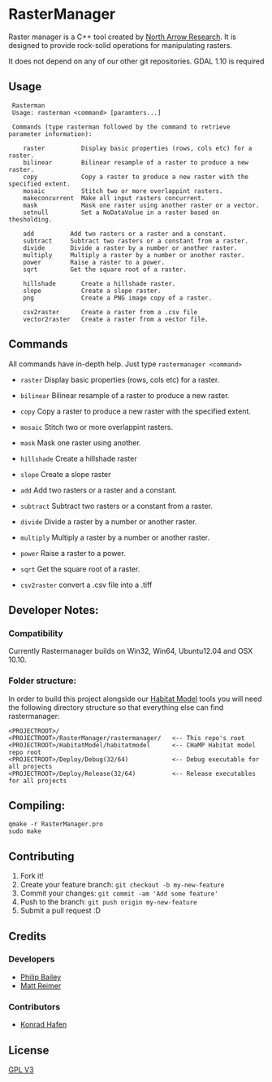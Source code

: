 # RasterManager

Raster manager is a C++ tool created by [North Arrow Research](http://northarrowresearch.com). It is designed to provide rock-solid operations for manipulating rasters.

It does not depend on any of our other git repositories. GDAL 1.10 is required

## Usage

```
 Rasterman
 Usage: rasterman <command> [paramters...]

 Commands (type rasterman followed by the command to retrieve parameter information):

    raster          Display basic properties (rows, cols etc) for a raster.
    bilinear        Bilinear resample of a raster to produce a new raster.
    copy            Copy a raster to produce a new raster with the specified extent.
    mosaic          Stitch two or more overlappint rasters.
    makeconcurrent  Make all input rasters concurrent.
    mask            Mask one raster using another raster or a vector.
    setnull         Set a NoDataValue in a raster based on thesholding.

    add          Add two rasters or a raster and a constant.
    subtract     Subtract two rasters or a constant from a raster.
    divide       Divide a raster by a number or another raster.
    multiply     Multiply a raster by a number or another raster.
    power        Raise a raster to a power.
    sqrt         Get the square root of a raster.

    hillshade       Create a hillshade raster.
    slope           Create a slope raster.
    png             Create a PNG image copy of a raster.

    csv2raster      Create a raster from a .csv file
    vector2raster   Create a raster from a vector file.

```

## Commands

All commands have in-depth help. Just type `rastermanager <command>`

* `raster` Display basic properties (rows, cols etc) for a raster.
* `bilinear` Bilinear resample of a raster to produce a new raster.
* `copy` Copy a raster to produce a new raster with the specified extent.
* `mosaic` Stitch two or more overlappint rasters.
* `mask` Mask one raster using another.

* `hillshade` Create a hillshade raster
* `slope` Create a slope raster

* `add` Add two rasters or a raster and a constant.
* `subtract` Subtract two rasters or a constant from a raster.
* `divide` Divide a raster by a number or another raster.
* `multiply` Multiply a raster by a number or another raster.
* `power` Raise a raster to a power.
* `sqrt` Get the square root of a raster.
* `csv2raster` convert a .csv file into a .tiff

## Developer Notes:

### Compatibility

Currently Rastermanager builds on Win32, Win64, Ubuntu12.04 and OSX 10.10.

### Folder structure:

In order to build this project alongside our [Habitat Model](https://bitbucket.org/northarrowresearch/habitat-model-console) tools you will need the following directory structure so that everything else can find rastermanager:

```
<PROJECTROOT>/
<PROJECTROOT>/RasterManager/rastermanager/   <-- This repo's root
<PROJECTROOT>/HabitatModel/habitatmodel      <-- CHaMP Habitat model repo root
<PROJECTROOT>/Deploy/Debug(32/64)            <-- Debug executable for all projects
<PROJECTROOT>/Deploy/Release(32/64)          <-- Release executables for all projects
```

## Compiling:

```
qmake -r RasterManager.pro
sudo make
```

## Contributing

1. Fork it!
2. Create your feature branch: `git checkout -b my-new-feature`
3. Commit your changes: `git commit -am 'Add some feature'`
4. Push to the branch: `git push origin my-new-feature`
5. Submit a pull request :D

## Credits

### Developers

* [Philip Bailey](https://github.com/philipbaileynar)
* [Matt Reimer](https://github.com/MattReimer)

### Contributors

* [Konrad Hafen](https://sites.google.com/site/konradhafengis/)

## License

[GPL V3](./LICENSE.txt)